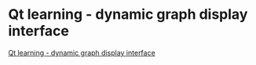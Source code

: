 # Qt learning - dynamic graph display interface
[Qt learning - dynamic graph display interface](https://aiwithcloud.com/2022/09/15/qt_learning___dynamic_graph_display_interface/)